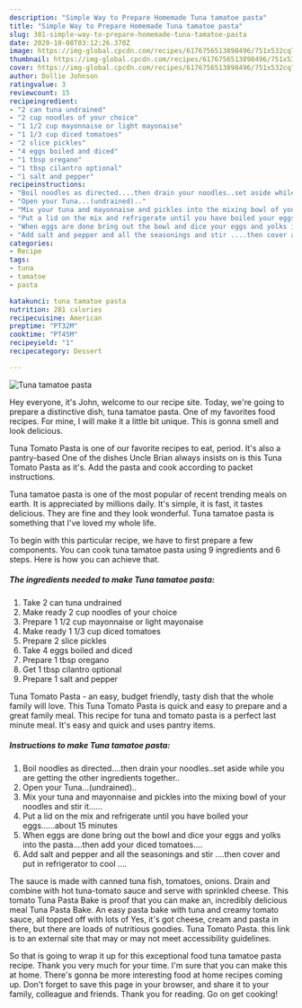```yaml
---
description: "Simple Way to Prepare Homemade Tuna tamatoe pasta"
title: "Simple Way to Prepare Homemade Tuna tamatoe pasta"
slug: 381-simple-way-to-prepare-homemade-tuna-tamatoe-pasta
date: 2020-10-08T03:12:26.370Z
image: https://img-global.cpcdn.com/recipes/6176756513898496/751x532cq70/tuna-tamatoe-pasta-recipe-main-photo.jpg
thumbnail: https://img-global.cpcdn.com/recipes/6176756513898496/751x532cq70/tuna-tamatoe-pasta-recipe-main-photo.jpg
cover: https://img-global.cpcdn.com/recipes/6176756513898496/751x532cq70/tuna-tamatoe-pasta-recipe-main-photo.jpg
author: Dollie Johnson
ratingvalue: 3
reviewcount: 15
recipeingredient:
- "2 can tuna undrained"
- "2 cup noodles of your choice"
- "1 1/2 cup mayonnaise or light mayonaise"
- "1 1/3 cup diced tomatoes"
- "2 slice pickles"
- "4 eggs boiled and diced"
- "1 tbsp oregano"
- "1 tbsp cilantro optional"
- "1 salt and pepper"
recipeinstructions:
- "Boil noodles as directed....then drain your noodles..set aside while you are getting the other ingredients together.."
- "Open your Tuna...(undrained).."
- "Mix your tuna and mayonnaise and pickles into the mixing bowl of your noodles and stir it......"
- "Put a lid on the mix and refrigerate until you have boiled your eggs......about 15 minutes"
- "When eggs are done bring out the bowl and dice your eggs and yolks into the pasta....then add your diced tomatoes...."
- "Add salt and pepper and all the seasonings and stir ....then cover and put in refrigerator to cool ...."
categories:
- Recipe
tags:
- tuna
- tamatoe
- pasta

katakunci: tuna tamatoe pasta 
nutrition: 281 calories
recipecuisine: American
preptime: "PT32M"
cooktime: "PT45M"
recipeyield: "1"
recipecategory: Dessert

---
```



![Tuna tamatoe pasta](https://img-global.cpcdn.com/recipes/6176756513898496/751x532cq70/tuna-tamatoe-pasta-recipe-main-photo.jpg)

Hey everyone, it's John, welcome to our recipe site. Today, we're going to prepare a distinctive dish, tuna tamatoe pasta. One of my favorites food recipes. For mine, I will make it a little bit unique. This is gonna smell and look delicious.

Tuna Tomato Pasta is one of our favorite recipes to eat, period. It&#39;s also a pantry-based One of the dishes Uncle Brian always insists on is this Tuna Tomato Pasta as it&#39;s. Add the pasta and cook according to packet instructions.

Tuna tamatoe pasta is one of the most popular of recent trending meals on earth. It is appreciated by millions daily. It's simple, it is fast, it tastes delicious. They are fine and they look wonderful. Tuna tamatoe pasta is something that I've loved my whole life.


To begin with this particular recipe, we have to first prepare a few components. You can cook tuna tamatoe pasta using 9 ingredients and 6 steps. Here is how you can achieve that.

<!--inarticleads1-->

##### The ingredients needed to make Tuna tamatoe pasta:

1. Take 2 can tuna undrained
1. Make ready 2 cup noodles of your choice
1. Prepare 1 1/2 cup mayonnaise or light mayonaise
1. Make ready 1 1/3 cup diced tomatoes
1. Prepare 2 slice pickles
1. Take 4 eggs boiled and diced
1. Prepare 1 tbsp oregano
1. Get 1 tbsp cilantro optional
1. Prepare 1 salt and pepper


Tuna Tomato Pasta - an easy, budget friendly, tasty dish that the whole family will love. This Tuna Tomato Pasta is quick and easy to prepare and a great family meal. This recipe for tuna and tomato pasta is a perfect last minute meal. It&#39;s easy and quick and uses pantry items. 

<!--inarticleads2-->

##### Instructions to make Tuna tamatoe pasta:

1. Boil noodles as directed....then drain your noodles..set aside while you are getting the other ingredients together..
1. Open your Tuna...(undrained)..
1. Mix your tuna and mayonnaise and pickles into the mixing bowl of your noodles and stir it......
1. Put a lid on the mix and refrigerate until you have boiled your eggs......about 15 minutes
1. When eggs are done bring out the bowl and dice your eggs and yolks into the pasta....then add your diced tomatoes....
1. Add salt and pepper and all the seasonings and stir ....then cover and put in refrigerator to cool ....


The sauce is made with canned tuna fish, tomatoes, onions. Drain and combine with hot tuna-tomato sauce and serve with sprinkled cheese. This tomato Tuna Pasta Bake is proof that you can make an, incredibly delicious meal Tuna Pasta Bake. An easy pasta bake with tuna and creamy tomato sauce, all topped off with lots of Yes, it&#39;s got cheese, cream and pasta in there, but there are loads of nutritious goodies. Tuna Tomato Pasta. this link is to an external site that may or may not meet accessibility guidelines. 

So that is going to wrap it up for this exceptional food tuna tamatoe pasta recipe. Thank you very much for your time. I'm sure that you can make this at home. There's gonna be more interesting food at home recipes coming up. Don't forget to save this page in your browser, and share it to your family, colleague and friends. Thank you for reading. Go on get cooking!
